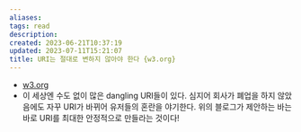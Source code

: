 ```yaml
---
aliases: 
tags: read
description:
created: 2023-06-21T10:37:19
updated: 2023-07-11T15:21:07
title: URI는 절대로 변하지 않아야 한다 {w3.org}
---
```

- [w3.org](https://www.w3.org/Provider/Style/URI)
- 이 세상엔 수도 없이 많은 dangling URI들이 있다. 심지어 회사가 폐업을 하지 않았음에도 자꾸 URI가 바뀌어 유저들의 혼란을 야기한다. 위의 블로그가 제안하는 바는 바로 URI를 최대한 안정적으로 만들라는 것이다!